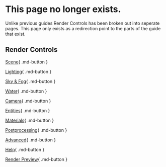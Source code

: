 # This page no longer exists.

Unlike previous guides Render Controls has been broken out into seperate pages. This page only exists as a redirection point to the parts of the guide that exist.

## Render Controls

[Scene](../scene){ .md-button }

[Lighting](../lighting){ .md-button }

[Sky & Fog](../sky_and_fog){ .md-button }

[Water](../water){ .md-button }

[Camera](../camera){ .md-button }

[Entities](../entities){ .md-button }

[Materials](../materials){ .md-button }

[Postprocessing](../postprocessing){ .md-button }

[Advanced](../advanced){ .md-button }

[Help](../help){ .md-button }

[Render Preview](../render_preview){ .md-button }
